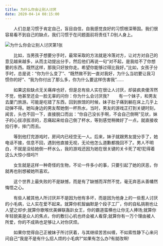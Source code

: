 ```yaml
---
title: 为什么你会让别人讨厌
date: 2020-04-14 08:15:00
---
```




　　人们总是习惯于肯定自己，盲目自信，自我感觉良好的习惯根深蒂固。我们很容易看不到自己的缺点，我们习惯于在问题面前将责任T.D别人身上。

![为什么你会让别人讨厌第1张](/img/d33812a97c9e07fd938f9ea33d542243.jpg)

　　比如，当男孩子想要分手时，最常采取的方法就是冷落对方，让对方对自己的意见越来越多，从而主动提出分手，然后他们再说一句“对不起，是我给不了你想要的东西。既然这样，那我只好放你走。希望你能够过得比我好。”比如，女孩子分手时，总是说：“你为什么变了”、“既然做不到一直对我好，为什么当初要让我习惯你的好”、“我为你付出了那么多，你为什么要这样伤害我”……

　　如果这些缺点无关痛痒也好，但是总有些人实在很让人讨厌，却装疯卖傻浑然不觉，他甚至还会一脸无辜的问你：你为什么会讨厌我? 　　有一个妹子，和男友去厦门旅游。可能是吃错了东西，回到旅馆的时候，妹子肚子痛到躺在床上几乎上动弹不得。她叫身边的男友帮她倒一杯热水，当时，男友的游戏正打到关键时刻，闻言，头也不回一下，直接脱口而出：“你自己没长手啊，不会自己倒啊”见状，妹子的心拔凉拔凉的，忍痛起来给自己倒了杯水，等到感觉稍微好了一点，就直接收拾行李，摔门而去。

　　等到他打完游戏时，房间内已经空无一人。后来，妹子就跟男友提分手了，她电话不接，信息不回，遇到他直接无视，无论他怎么道歉都挽回不了。男人不明白，不就是没给她倒一杯水么，我的游戏还因为她在很关键的关卡死了呢!犯得着这么大惊小怪吗?!

　　女生就是这样一种奇怪的生物，不论一件多小的事，只要引起了她的厌恶，你就再也别想被她所喜欢。

　　这个世界上最失败的不是缺憾，而是有了缺憾而浑然不觉，毫无弃恶从善幡然悔悟之心。

　　有些人被其他人所讨厌并不是因为他有多坏，而是因为他身上的一些惹人讨厌的小毛病，让人实在爱不起来。就算你机智幽默是个段子工厂，你的自私挑剔也让人望之却步;就算你歌喉优美蝉联轰趴女王，你的霸道蛮横也让你无人捧场;就算你年轻貌美是众人的焦点，你的敷衍心机也终会被人看穿;就算你有一万个理由被人所爱，你的不成熟也足够让人对你厌烦。

　　如果你觉得自己正被妹子所讨厌着，与其继续苦苦纠缠，不如索性静下心来问问自己“我是不是有什么招人烦的小毛病?”如果有怎么办?有就改啊!